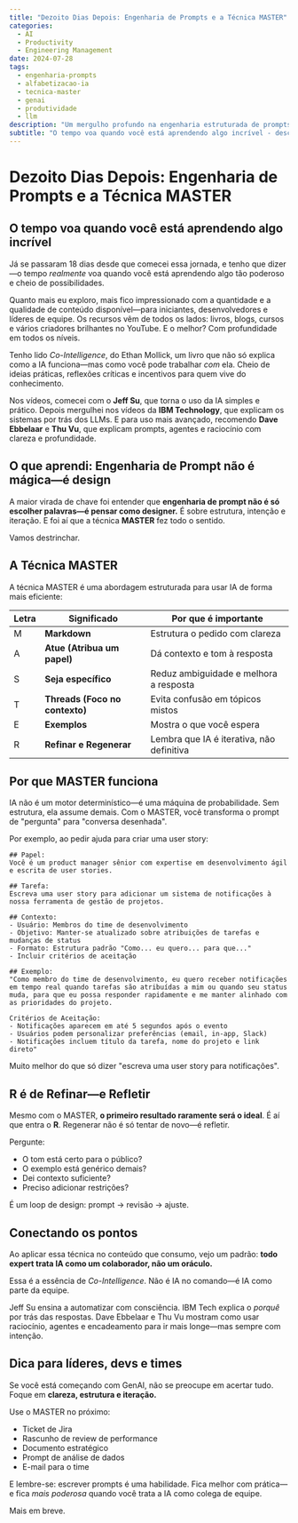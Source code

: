 ```yaml
---
title: "Dezoito Dias Depois: Engenharia de Prompts e a Técnica MASTER"
categories:
  - AI
  - Productivity
  - Engineering Management
date: 2024-07-28
tags:
  - engenharia-prompts
  - alfabetizacao-ia
  - tecnica-master
  - genai
  - produtividade
  - llm
description: "Um mergulho profundo na engenharia estruturada de prompts usando a técnica MASTER - passando de fazer perguntas para desenhar conversas com IA."
subtitle: "O tempo voa quando você está aprendendo algo incrível - descobrindo como engenharia de prompts é design thinking, não mágica, através do framework MASTER."
---
```


# Dezoito Dias Depois: Engenharia de Prompts e a Técnica MASTER

## O tempo voa quando você está aprendendo algo incrível

Já se passaram 18 dias desde que comecei essa jornada, e tenho que dizer—o tempo _realmente_ voa quando você está aprendendo algo tão poderoso e cheio de possibilidades.

Quanto mais eu exploro, mais fico impressionado com a quantidade e a qualidade de conteúdo disponível—para iniciantes, desenvolvedores e líderes de equipe. Os recursos vêm de todos os lados: livros, blogs, cursos e vários criadores brilhantes no YouTube. E o melhor? Com profundidade em todos os níveis.

Tenho lido _Co-Intelligence_, do Ethan Mollick, um livro que não só explica como a IA funciona—mas como você pode trabalhar _com_ ela. Cheio de ideias práticas, reflexões críticas e incentivos para quem vive do conhecimento.

Nos vídeos, comecei com o **Jeff Su**, que torna o uso da IA simples e prático. Depois mergulhei nos vídeos da **IBM Technology**, que explicam os sistemas por trás dos LLMs. E para uso mais avançado, recomendo **Dave Ebbelaar** e **Thu Vu**, que explicam prompts, agentes e raciocínio com clareza e profundidade.

## O que aprendi: Engenharia de Prompt não é mágica—é design

A maior virada de chave foi entender que **engenharia de prompt não é só escolher palavras—é pensar como designer.** É sobre estrutura, intenção e iteração. E foi aí que a técnica **MASTER** fez todo o sentido.

Vamos destrinchar.

## A Técnica MASTER

A técnica MASTER é uma abordagem estruturada para usar IA de forma mais eficiente:

| Letra | Significado                    | Por que é importante                      |
| ----- | ------------------------------ | ----------------------------------------- |
| M     | **Markdown**                   | Estrutura o pedido com clareza            |
| A     | **Atue (Atribua um papel)**    | Dá contexto e tom à resposta              |
| S     | **Seja específico**            | Reduz ambiguidade e melhora a resposta    |
| T     | **Threads (Foco no contexto)** | Evita confusão em tópicos mistos          |
| E     | **Exemplos**                   | Mostra o que você espera                  |
| R     | **Refinar e Regenerar**        | Lembra que IA é iterativa, não definitiva |

## Por que MASTER funciona

IA não é um motor determinístico—é uma máquina de probabilidade. Sem estrutura, ela assume demais. Com o MASTER, você transforma o prompt de "pergunta" para "conversa desenhada".

Por exemplo, ao pedir ajuda para criar uma user story:

```
## Papel:
Você é um product manager sênior com expertise em desenvolvimento ágil e escrita de user stories.

## Tarefa:
Escreva uma user story para adicionar um sistema de notificações à nossa ferramenta de gestão de projetos.

## Contexto:
- Usuário: Membros do time de desenvolvimento
- Objetivo: Manter-se atualizado sobre atribuições de tarefas e mudanças de status
- Formato: Estrutura padrão "Como... eu quero... para que..."
- Incluir critérios de aceitação

## Exemplo:
"Como membro do time de desenvolvimento, eu quero receber notificações em tempo real quando tarefas são atribuídas a mim ou quando seu status muda, para que eu possa responder rapidamente e me manter alinhado com as prioridades do projeto.

Critérios de Aceitação:
- Notificações aparecem em até 5 segundos após o evento
- Usuários podem personalizar preferências (email, in-app, Slack)
- Notificações incluem título da tarefa, nome do projeto e link direto"
```

Muito melhor do que só dizer "escreva uma user story para notificações".

## R é de Refinar—e Refletir

Mesmo com o MASTER, **o primeiro resultado raramente será o ideal**. É aí que entra o **R**. Regenerar não é só tentar de novo—é refletir.

Pergunte:

- O tom está certo para o público?
- O exemplo está genérico demais?
- Dei contexto suficiente?
- Preciso adicionar restrições?

É um loop de design: prompt → revisão → ajuste.

## Conectando os pontos

Ao aplicar essa técnica no conteúdo que consumo, vejo um padrão: **todo expert trata IA como um colaborador, não um oráculo.**

Essa é a essência de _Co-Intelligence_. Não é IA no comando—é IA como parte da equipe.

Jeff Su ensina a automatizar com consciência. IBM Tech explica o _porquê_ por trás das respostas. Dave Ebbelaar e Thu Vu mostram como usar raciocínio, agentes e encadeamento para ir mais longe—mas sempre com intenção.

## Dica para líderes, devs e times

Se você está começando com GenAI, não se preocupe em acertar tudo. Foque em **clareza, estrutura e iteração.**

Use o MASTER no próximo:

- Ticket de Jira
- Rascunho de review de performance
- Documento estratégico
- Prompt de análise de dados
- E-mail para o time

E lembre-se: escrever prompts é uma habilidade. Fica melhor com prática—e fica _mais poderosa_ quando você trata a IA como colega de equipe.

Mais em breve.
